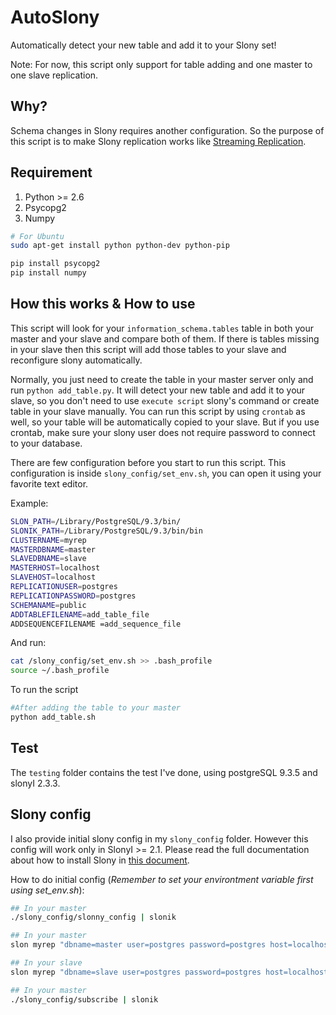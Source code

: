 AutoSlony
=========

Automatically detect your new table and add it to your Slony set!

Note: For now, this script only support for table adding and one master to one slave replication.

Why?
---------
Schema changes in Slony requires another configuration. So the purpose of this script is to make Slony replication works like [Streaming Replication](https://wiki.postgresql.org/wiki/Streaming_Replication).

Requirement
----------
1. Python >= 2.6
2. Psycopg2
3. Numpy

```bash
# For Ubuntu 
sudo apt-get install python python-dev python-pip

pip install psycopg2
pip install numpy
```

How this works & How to use
---------
This script will look for your `information_schema.tables` table in both your master and your slave and compare both of them. If there is tables missing in your slave then this script will add those tables to your slave and reconfigure slony automatically. 

Normally, you just need to create the table in your master server only and run `python add_table.py`. It will detect your new table and add it to your slave, so you don't need to use `execute script` slony's command or create table in your slave manually.
You can run this script by using `crontab` as well, so your table will be automatically copied to your slave. But if you use crontab, make sure your slony user does not require password to connect to your database.

There are few configuration before you start to run this script. This configuration is inside `slony_config/set_env.sh`, you can open it using your favorite text editor.

Example:

```bash
SLON_PATH=/Library/PostgreSQL/9.3/bin/ 
SLONIK_PATH=/Library/PostgreSQL/9.3/bin/bin
CLUSTERNAME=myrep
MASTERDBNAME=master
SLAVEDBNAME=slave
MASTERHOST=localhost
SLAVEHOST=localhost
REPLICATIONUSER=postgres
REPLICATIONPASSWORD=postgres 
SCHEMANAME=public
ADDTABLEFILENAME=add_table_file
ADDSEQUENCEFILENAME =add_sequence_file
```

And run:

```bash
cat /slony_config/set_env.sh >> .bash_profile
source ~/.bash_profile
```

To run the script

```bash
#After adding the table to your master
python add_table.sh
```

Test
-------
The `testing` folder contains the test I've done, using postgreSQL 9.3.5 and slonyI 2.3.3.

Slony config
-------
I also provide initial slony config in my `slony_config` folder. However this config will work only in SlonyI >= 2.1. Please read the full documentation about how to install Slony in [this document](http://slony.info/documentation/).

How to do initial config (_Remember to set your environtment variable first using set_env.sh_):

```bash
## In your master
./slony_config/slonny_config | slonik 

## In your master
slon myrep "dbname=master user=postgres password=postgres host=localhost" > /dev/null 2>&1

## In your slave
slon myrep "dbname=slave user=postgres password=postgres host=localhost" > /dev/null 2>&1

## In your master 
./slony_config/subscribe | slonik 
```
